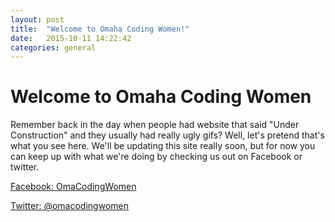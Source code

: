 ```yaml
---
layout: post
title:  "Welcome to Omaha Coding Women!"
date:   2015-10-11 14:22:42
categories: general
---
```

# Welcome to Omaha Coding Women

Remember back in the day when people had website that said "Under Construction" and they usually had really ugly gifs?
Well, let's pretend that's what you see here. We'll be updating this site really soon, but for now you can keep up with what we're doing by checking us out on Facebook or twitter.

[Facebook: OmaCodingWomen][facebook]

[Twitter: @omacodingwomen][twitter] 

[facebook]:	http://facebook.com/omacodingwomen
[twitter]:	http://twitter.com/omacodingwomen

